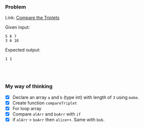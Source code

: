 ### Problem

Link: [Compare the Triplets](https://www.hackerrank.com/challenges/compare-the-triplets/problem)

Given input:

```
5 6 7
3 6 10
```

Expected output:

```
1 1
```

<br>
<br>

### My way of thinking

- [x] Declare an array `a` and `b` (type int) with length of `3` using `make`.
- [x] Create function `compareTriplet`
- [x] For loop array
- [x] Compare `alArr` and `boArr` with `if`
- [X] if `alArr` > `boArr` then `alice++`. Same with `bob`.